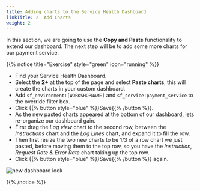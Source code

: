 ```yaml
---
title: Adding charts to the Service Health Dashboard
linkTitle: 2. Add Charts
weight: 2
---
```


In this section, we are going to use the **Copy and Paste** functionality to extend our dashboard. The next step will be to add some more charts for our payment service.

{{% notice title="Exercise" style="green" icon="running" %}}

* Find your Service Health Dashboard.
* Select the **2+** at the top of the page and select **Paste charts**, this will create the charts in your custom dashboard.
* Add `sf_environment:[WORKSHOPNAME]` and `sf_service:payment_service` to the override filter box.
* Click {{% button style="blue" %}}Save{{% /button %}}.
* As the new pasted charts appeared at the bottom of our dashboard, lets re-organize our dashboard gain.
* First drag the *Log view* chart to the second row, between the *Instructions* chart and the *Log Lines* chart, and expand it to fill the row.
* Then first resize the two new charts to be 1/3 of a row chart we just pasted, before moving them to the top row, so you have the *Instruction, Request Rate & Error Rate* chart taking up the top row.
* Click {{% button style="blue" %}}Save{{% /button %}} again.

![new dashboard look](../images/copyandpastedcharts.png)

{{% /notice %}}
